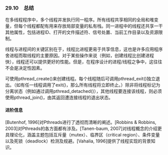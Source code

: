 ### 29.10　总结

在多线程程序中，多个线程并发执行同一程序。所有线程共享相同的全局和堆变量，但每个线程都配有用来存放局部变量的私有栈。同一进程中的线程还共享一干其他属性，包括进程ID、打开的文件描述符、信号处置、当前工作目录以及资源限制。

线程与进程间的关键区别在于，线程比进程更易于共享信息，这也是许多应用程序舍进程而取线程的主要原因。对于某些操作来说（例如，创建线程比创建进程快），线程还可以提供更好的性能。但是，在程序设计的进程/线程之争中，这往往不会是决定性因素。

可使用pthread_create()来创建线程。每个线程随后可调用pthread_exit()独立退出。（如有任一线程调用了exit()，那么所有线程将立即终止。）除非将线程标记为分离状态（例如通过调用pthread_detached()），其他线程要连接该线程，则必须使用pthread_join()，由其返回遭连接线程的退出状态。

#### 进阶信息

[Butenhof, 1996]对Pthreads进行了透彻而清晰的阐述。[Robbins & Robbins, 2003]对Pthreads的各方面都有涉及。[Tanen-baum, 2007]对线程概念的介绍更具理论化，涵盖主题包括互斥量（mutex）、临界区（critical region）、条件变量以及死锁（deadlock）检测及规避。[Vahalia, 1996]提供了线程实现的背景知识。

